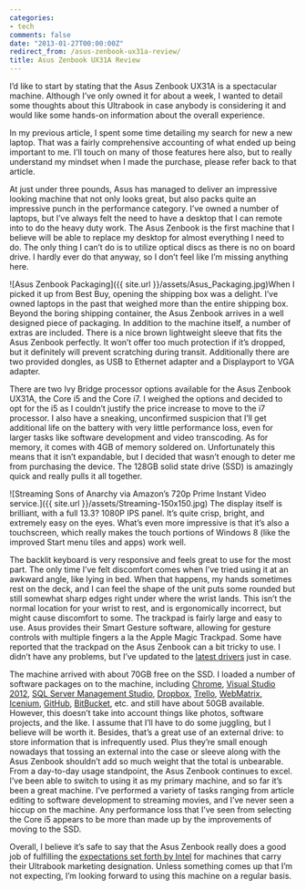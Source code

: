 ```yaml
---
categories:
- tech
comments: false
date: "2013-01-27T00:00:00Z"
redirect_from: /asus-zenbook-ux31a-review/
title: Asus Zenbook UX31A Review
---
```


I’d like to start by stating that the Asus Zenbook UX31A is a spectacular machine. Although I’ve only owned it for about a week, I wanted to detail some thoughts about this Ultrabook in case anybody is considering it and would like some hands-on information about the overall experience.

In my previous article, I spent some time detailing my search for new a new laptop. That was a fairly comprehensive accounting of what ended up being important to me. I’ll touch on many of those features here also, but to really understand my mindset when I made the purchase, please refer back to that article.

At just under three pounds, Asus has managed to deliver an impressive looking machine that not only looks great, but also packs quite an impressive punch in the performance category.  I’ve owned a number of laptops, but I’ve always felt the need to have a desktop that I can remote into to do the heavy duty work.  The Asus Zenbook is the first machine that I believe will be able to  replace my desktop for almost everything I need to do.  The only thing I can’t do is to utilize optical discs as there is no on board drive.  I hardly ever do that anyway, so I don’t feel like I’m missing anything here.

![Asus Zenbook Packaging]({{ site.url }}/assets/Asus_Packaging.jpg)When I picked it up from Best Buy, opening the shipping box was a delight.  I’ve owned laptops in the past that weighed more than the entire shipping box.  Beyond the boring shipping container, the Asus Zenbook arrives in a well designed piece of packaging. In addition to the machine itself, a number of extras are included. There is a nice brown lightweight sleeve that fits the Asus Zenbook perfectly. It won’t offer too much protection if it’s dropped, but it definitely will prevent scratching during transit. Additionally there are two provided dongles, as USB to Ethernet adapter and a Displayport to VGA adapter.

There are two Ivy Bridge processor options available for the Asus Zenbook UX31A, the Core i5 and the Core i7.  I weighed the options and decided to opt for the i5 as I couldn’t justify the price increase to move to the i7 processor.  I also have a sneaking, unconfirmed suspicion that I’ll get additional life on the battery with very little performance loss, even for larger tasks like software development and video transcoding.  As for memory, it comes with 4GB of memory soldered on.  Unfortunately this means that it isn’t expandable, but I decided that wasn’t enough to deter me from purchasing the device. The 128GB solid state drive (SSD) is amazingly quick and really pulls it all together.

![Streaming Sons of Anarchy via Amazon’s 720p Prime Instant Video service.]({{ site.url }}/assets/Streaming-150x150.jpg)
The display itself is brilliant, with a full 13.3? 1080P IPS panel. It’s quite crisp, bright, and extremely easy on the eyes.  What’s even more impressive is that it’s also a touchscreen, which really makes the touch portions of Windows 8 (like the improved Start menu tiles and apps) work well.

The backlit keyboard is very responsive and feels great to use for the most part.  The only time I’ve felt discomfort comes when I’ve tried using it at an awkward angle, like lying in bed.  When that happens, my hands sometimes rest on the deck, and I can feel the shape of the unit puts some rounded but still somewhat sharp edges right under where the wrist lands. This isn’t the normal location for your wrist to rest, and is ergonomically incorrect, but might cause discomfort to some.  The trackpad is fairly large and easy to use.  Asus provides their Smart Gesture software, allowing for gesture controls with multiple fingers a la the Apple Magic Trackpad.  Some have reported that the trackpad on the Asus Zenbook can a bit tricky to use.  I didn’t have any problems, but I’ve updated to the [latest drivers][1] just in case.

The machine arrived with about 70GB free on the SSD. I loaded a number of software packages on to the machine, including [Chrome][2], [Visual Studio 2012][3], [SQL Server Management Studio][4], [Dropbox][5], [Trello][6], [WebMatrix][7], [Icenium][8], [GitHub][9], [BitBucket][10], etc. and still have about 50GB available. However, this doesn’t take into account things like photos, software projects, and the like. I assume that I’ll have to do some juggling, but I believe will be worth it. Besides, that’s a great use of an external drive: to store information that is infrequently used. Plus they’re small enough nowadays that tossing an external into the case or sleeve along with the Asus Zenbook shouldn’t add so much weight that the total is unbearable.
From a day-to-day usage standpoint, the Asus Zenbook continues to excel. I’ve been able to switch to using it as my primary machine, and so far it’s been a great machine.  I’ve performed a variety of tasks ranging from article editing to software development to streaming movies, and I’ve never seen a hiccup on the machine. Any performance loss that I’ve seen from selecting the Core i5 appears to be more than made up by the improvements of moving to the SSD.

Overall, I believe it’s safe to say that the Asus Zenbook really does a good job of fulfilling the [expectations set forth by Intel][11] for machines that carry their Ultrabook marketing designation.  Unless something comes up that I’m not expecting, I’m looking forward to using this machine on a regular basis.

[1]: http://www.asus.com/Notebooks_Ultrabooks/ASUS_ZENBOOK_UX31A/#support_Download
[2]: http://chrome.google.com
[3]: http://www.microsoft.com/visualstudio/eng/downloads
[4]: http://www.microsoft.com/en-us/download/details.aspx?id=8961
[5]: https://www.dropbox.com/
[6]: https://trello.com/
[7]: http://www.asp.net/web-pages
[8]: http://www.icenium.com/
[9]: https://github.com/
[10]: https://bitbucket.org/
[11]: http://www.intel.com/ultrabook